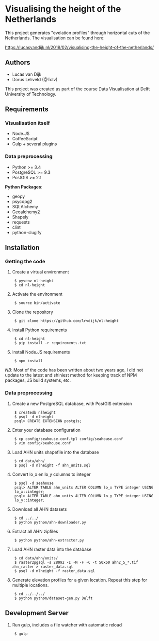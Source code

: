 Visualising the height of the Netherlands
=========================================

This project generates "evelation profiles" through horizontal cuts of the 
Netherlands. The visualisation can be found here:

https://lucasvandijk.nl/2018/02/visualising-the-height-of-the-netherlands/

Authors
-------

* Lucas van Dijk
* Dorus Leliveld (@Tclv)

This project was created as part of the course Data Visualisation at Delft 
University of Technology.

Requirements
-------------

### Visualisation itself

* Node.JS
* CoffeeScript
* Gulp + several plugins

### Data preprocessing

* Python >= 3.4
* PostgreSQL >= 9.3
* PostGIS >= 2.1

**Python Packages:**

* geopy
* psycopg2
* SQLAlchemy
* Geoalchemy2
* Shapely
* requests
* clint
* python-slugify


Installation
------------

### Getting the code

1. Create a virtual environment

        $ pyvenv nl-height
        $ cd nl-height

2. Activate the environment

        $ source bin/activate

3. Clone the repository

        $ git clone https://github.com/lrvdijk/nl-height

4. Install Python requirements

        $ cd nl-height
        $ pip install -r requirements.txt

5. Install Node.JS requirements

        $ npm install

*NB*: Most of the code has been written about two years ago, I did not update 
to the latest and shiniest method for keeping track of NPM packages, JS build 
systems, etc.

### Data preprocessing

1. Create a new PostgreSQL database, with PostGIS extension

        $ createdb nlheight
        $ psql -d nlheight
        psql> CREATE EXTENSION postgis;

2. Enter your database configuration

        $ cp config/seahouse.conf.tpl config/seahouse.conf
        $ vim config/seahouse.conf

2. Load AHN units shapefile into the database

        $ cd data/ahn/
        $ psql -d nlheight -f ahn_units.sql

3. Convert lo_x en lo_y columns to integer

        $ psql -d seahouse
        psql> ALTER TABLE ahn_units ALTER COLUMN lo_x TYPE integer USING
        lo_x::integer;
        psql> ALTER TABLE ahn_units ALTER COLUMN lo_y TYPE integer USING
        lo_y::integer;

4. Download all AHN datasets

        $ cd ../../
        $ python python/ahn-downloader.py

5. Extract all AHN zipfiles

        $ python python/ahn-extractor.py

6. Load AHN raster data into the database

        $ cd data/ahn/units/
        $ raster2pgsql -s 28992 -I -M -F -C -t 50x50 ahn2_5_*.tif ahn_raster > raster_data.sql
        $ psql -d nlheight -f raster_data.sql

7. Generate elevation profiles for a given location. Repeat this step for 
   multiple locations.

        $ cd ../../../
        $ python python/dataset-gen.py Delft


Development Server
------------------

1. Run gulp, includes a file watcher with automatic reload

        $ gulp
